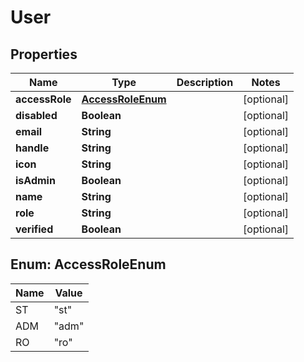 

# User

## Properties

Name | Type | Description | Notes
------------ | ------------- | ------------- | -------------
**accessRole** | [**AccessRoleEnum**](#AccessRoleEnum) |  |  [optional]
**disabled** | **Boolean** |  |  [optional]
**email** | **String** |  |  [optional]
**handle** | **String** |  |  [optional]
**icon** | **String** |  |  [optional]
**isAdmin** | **Boolean** |  |  [optional]
**name** | **String** |  |  [optional]
**role** | **String** |  |  [optional]
**verified** | **Boolean** |  |  [optional]



## Enum: AccessRoleEnum

Name | Value
---- | -----
ST | &quot;st&quot;
ADM | &quot;adm&quot;
RO | &quot;ro&quot;




